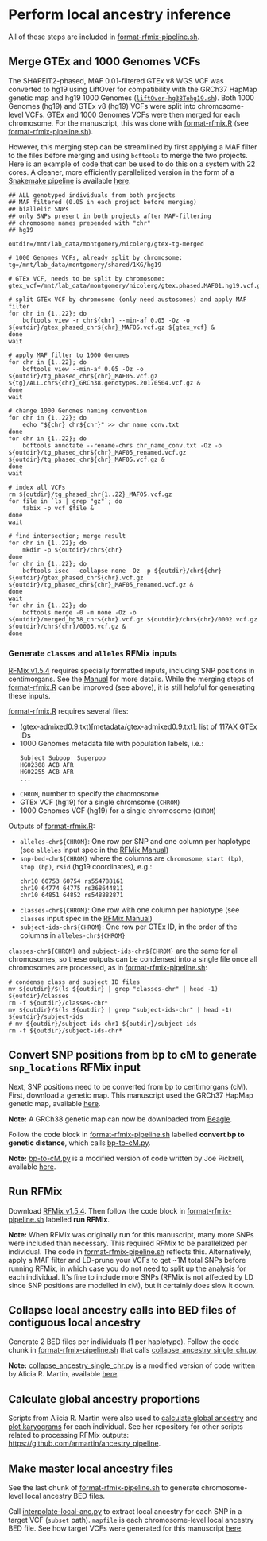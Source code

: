 # Perform local ancestry inference  

All of these steps are included in [format-rfmix-pipeline.sh](format-rfmix-pipeline.sh).  

## Merge GTEx and 1000 Genomes VCFs

The SHAPEIT2-phased, MAF 0.01-filtered GTEx v8 WGS VCF was converted to hg19 using LiftOver for compatibility with the GRCh37 HapMap genetic map and hg19 1000 Genomes ([`liftOver-hg38Tohg19.sh`](liftOver-hg38Tohg19.sh)). Both 1000 Genomes (hg19) and GTEx v8 (hg19) VCFs were split into chromosome-level VCFs. GTEx and 1000 Genomes VCFs were then merged for each chromosome. For the manuscript, this was done with [format-rfmix.R](rfmix/format-rfmix.R) (see [format-rfmix-pipeline.sh](rfmix/format-rfmix-pipeline.sh)). 

However, this merging step can be streamlined by first applying a MAF filter to the files before merging and using `bcftools` to merge the two projects. Here is an example of code that can be used to do this on a system with 22 cores. A cleaner, more efficiently parallelized version in the form of a [Snakemake pipeline](https://snakemake.readthedocs.io/en/stable/) is available [here](rfmix/Snakefile). 
```
## ALL genotyped individuals from both projects
## MAF filtered (0.05 in each project before merging)
## biallelic SNPs
## only SNPs present in both projects after MAF-filtering
## chromosome names prepended with "chr"
## hg19

outdir=/mnt/lab_data/montgomery/nicolerg/gtex-tg-merged

# 1000 Genomes VCFs, already split by chromosome:
tg=/mnt/lab_data/montgomery/shared/1KG/hg19

# GTEx VCF, needs to be split by chromosome:
gtex_vcf=/mnt/lab_data/montgomery/nicolerg/gtex.phased.MAF01.hg19.vcf.gz

# split GTEx VCF by chromosome (only need austosomes) and apply MAF filter
for chr in {1..22}; do
    bcftools view -r chr${chr} --min-af 0.05 -Oz -o ${outdir}/gtex_phased_chr${chr}_MAF05.vcf.gz ${gtex_vcf} &
done
wait

# apply MAF filter to 1000 Genomes
for chr in {1..22}; do
    bcftools view --min-af 0.05 -Oz -o ${outdir}/tg_phased_chr${chr}_MAF05.vcf.gz ${tg}/ALL.chr${chr}_GRCh38.genotypes.20170504.vcf.gz &
done
wait

# change 1000 Genomes naming convention
for chr in {1..22}; do
    echo "${chr} chr${chr}" >> chr_name_conv.txt
done
for chr in {1..22}; do
    bcftools annotate --rename-chrs chr_name_conv.txt -Oz -o ${outdir}/tg_phased_chr${chr}_MAF05_renamed.vcf.gz ${outdir}/tg_phased_chr${chr}_MAF05.vcf.gz &
done
wait

# index all VCFs
rm ${outdir}/tg_phased_chr{1..22}_MAF05.vcf.gz
for file in `ls | grep "gz"`; do
    tabix -p vcf $file &
done
wait

# find intersection; merge result
for chr in {1..22}; do
    mkdir -p ${outdir}/chr${chr}
done
for chr in {1..22}; do
    bcftools isec --collapse none -Oz -p ${outdir}/chr${chr} ${outdir}/gtex_phased_chr${chr}.vcf.gz ${outdir}/tg_phased_chr${chr}_MAF05_renamed.vcf.gz &
done
wait
for chr in {1..22}; do
    bcftools merge -0 -m none -Oz -o ${outdir}/merged_hg38_chr${chr}.vcf.gz ${outdir}/chr${chr}/0002.vcf.gz ${outdir}/chr${chr}/0003.vcf.gz &
done
```

### Generate `classes` and `alleles` RFMix inputs

[RFMix v1.5.4](https://sites.google.com/site/rfmixlocalancestryinference/) requires specially formatted inputs, including SNP positions in centimorgans. See the [Manual](https://www.dropbox.com/s/cmq4saduh9gozi9/RFMix_v1.5.4.zip?file_subpath=%2FRFMix_v1.5.4%2FManual.pdf) for more details. While the merging steps of [format-rfmix.R](rfmix/format-rfmix.R) can be improved (see above), it is still helpful for generating these inputs.   

[format-rfmix.R](rfmix/format-rfmix.R) requires several files:  
  - (gtex-admixed0.9.txt)[metadata/gtex-admixed0.9.txt]: list of 117AX GTEx IDs
  - 1000 Genomes metadata file with population labels, i.e.:
    ```
    Subject Subpop  Superpop
    HG02308 ACB AFR
    HG02255 ACB AFR
    ...
    ```
  - `CHROM`, number to specify the chromosome 
  - GTEx VCF (hg19) for a single chromsome (`CHROM`)
  - 1000 Genomes VCF (hg19) for a single chromosome (`CHROM`)

Outputs of [format-rfmix.R](rfmix/format-rfmix.R):
  - `alleles-chr${CHROM}`: One row per SNP and one column per haplotype (see `alleles` input spec in the [RFMix Manual](https://www.dropbox.com/s/cmq4saduh9gozi9/RFMix_v1.5.4.zip?file_subpath=%2FRFMix_v1.5.4%2FManual.pdf))
  - `snp-bed-chr${CHROM}` where the columns are `chromosome`, `start (bp)`, `stop (bp)`, `rsid` (hg19 coordinates), e.g.:
    ```
    chr10 60753 60754 rs554788161
    chr10 64774 64775 rs368644811
    chr10 64851 64852 rs548882871
    ```
  - `classes-chr${CHROM}`: One row with one column per haplotype (see `classes` input spec in the [RFMix Manual](https://www.dropbox.com/s/cmq4saduh9gozi9/RFMix_v1.5.4.zip?file_subpath=%2FRFMix_v1.5.4%2FManual.pdf))
  - `subject-ids-chr${CHROM}`: One row per GTEx ID, in the order of the columns in `alleles-chr${CHROM}`

`classes-chr${CHROM}` and `subject-ids-chr${CHROM}` are the same for all chromosomes, so these outputs can be condensed into a single file once all chromosomes are processed, as in [format-rfmix-pipeline.sh](rfmix/format-rfmix-pipeline.sh):
```
# condense class and subject ID files
mv ${outdir}/$(ls ${outdir} | grep "classes-chr" | head -1) ${outdir}/classes
rm -f ${outdir}/classes-chr*
mv ${outdir}/$(ls ${outdir} | grep "subject-ids-chr" | head -1) ${outdir}/subject-ids
# mv ${outdir}/subject-ids-chr1 ${outdir}/subject-ids
rm -f ${outdir}/subject-ids-chr*
```

## Convert SNP positions from bp to cM to generate `snp_locations` RFMix input 

Next, SNP positions need to be converted from bp to centimorgans (cM). First, download a genetic map. This manuscript used the GRCh37 HapMap genetic map, available [here](ftp://ftp.ncbi.nlm.nih.gov/hapmap/recombination/2011-01_phaseII_B37/).  

**Note:** A GRCh38 genetic map can now be downloaded from [Beagle](http://bochet.gcc.biostat.washington.edu/beagle/genetic_maps/).  

Follow the code block in [format-rfmix-pipeline.sh](rfmix/format-rfmix-pipeline.sh) labelled **convert bp to genetic distance**, which calls [bp-to-cM.py](rfmix/bp-to-cM.py).  

**Note:** [bp-to-cM.py](rfmix/bp-to-cM.py) is a modified version of code written by Joe Pickrell, available [here](https://github.com/joepickrell/1000-genomes-genetic-maps/blob/master/scripts/interpolate_maps.py).

## Run RFMix

Download [RFMix v1.5.4](https://www.dropbox.com/s/cmq4saduh9gozi9/RFMix_v1.5.4.zip). Then follow the code block in [format-rfmix-pipeline.sh](rfmix/format-rfmix-pipeline.sh) labelled **run RFMix**. 

**Note:** When RFMix was originally run for this manuscript, many more SNPs were included than necessary. This required RFMix to be parallelized per individual. The code in [format-rfmix-pipeline.sh](rfmix/format-rfmix-pipeline.sh) reflects this. Alternatively, apply a MAF filter and LD-prune your VCFs to get \~1M total SNPs before running RFMix, in which case you do not need to split up the analysis for each individual. It's fine to include more SNPs (RFMix is not affected by LD since SNP positions are modelled in cM), but it certainly does slow it down.   

## Collapse local ancestry calls into BED files of contiguous local ancestry 

Generate 2 BED files per individuals (1 per haplotype). Follow the code chunk in [format-rfmix-pipeline.sh](rfmix/format-rfmix-pipeline.sh) that calls [collapse_ancestry_single_chr.py](rfmix/collapse_ancestry_single_chr.py).  

**Note:** [collapse_ancestry_single_chr.py](rfmix/collapse_ancestry_single_chr.py) is a modified version of code written by Alicia R. Martin, available [here](https://github.com/armartin/ancestry_pipeline/blob/master/collapse_ancestry.py).

## Calculate global ancestry proportions  

Scripts from Alicia R. Martin were also used to [calculate global ancestry](https://github.com/armartin/ancestry_pipeline/blob/master/lai_global.py) and [plot karyograms](https://github.com/armartin/ancestry_pipeline/blob/master/plot_karyogram.py) for each individual. See her repository for other scripts related to processing RFMix outputs: https://github.com/armartin/ancestry_pipeline.  

## Make master local ancestry files

See the last chunk of [format-rfmix-pipeline.sh](rfmix/format-rfmix-pipeline.sh) to generate chromosome-level local ancestry BED files.   

Call [interpolate-local-anc.py](rfmix/interpolate-local-anc.py) to extract local ancestry for each SNP in a target VCF (`subset` path). `mapfile` is each chromosome-level local ancestry BED file. See how target VCFs were generated for this manuscript [here](#prepare-vcfs). 
